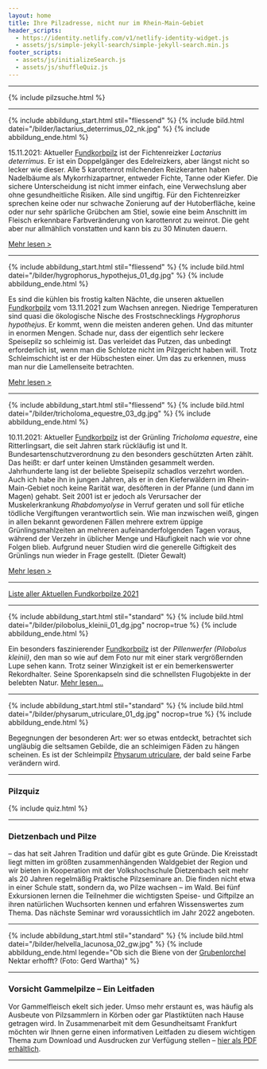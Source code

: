 ```yaml
---
layout: home
title: Ihre Pilzadresse, nicht nur im Rhein-Main-Gebiet
header_scripts:
  - https://identity.netlify.com/v1/netlify-identity-widget.js
  - assets/js/simple-jekyll-search/simple-jekyll-search.min.js
footer_scripts:
  - assets/js/initializeSearch.js
  - assets/js/shuffleQuiz.js
---
```

- - -

{% include pilzsuche.html %}

- - -

{% include abbildung_start.html stil="fliessend" %}
{% include bild.html datei="/bilder/lactarius_deterrimus_02_nk.jpg" %}
{% include abbildung_ende.html %}

15.11.2021: Aktueller [Fundkorbpilz](AA "Glossar-") ist der Fichtenreizker *Lactarius deterrimus*. Er ist ein Doppelgänger des Edelreizkers, aber längst nicht so lecker wie dieser. Alle 5 karottenrot milchenden Reizkerarten haben Nadelbäume als Mykorrhizapartner, entweder Fichte, Tanne oder Kiefer. Die sichere Unterscheidung ist nicht immer einfach, eine Verwechslung aber ohne gesundheitliche Risiken. Alle sind ungiftig. Für den Fichtenreizker sprechen keine oder nur schwache Zonierung auf der Hutoberfläche, keine oder nur sehr spärliche Grübchen am Stiel, sowie eine beim Anschnitt im Fleisch erkennbare Farbveränderung von karottenrot zu weinrot. Die geht aber nur allmählich vonstatten und kann bis zu 30 Minuten dauern.

[Mehr lesen >](/pilze/lactarius-deterrimus-fichtenreizker) 

<div style="clear:  both"></div>

- - -

{% include abbildung_start.html stil="fliessend" %}
{% include bild.html datei="/bilder/hygrophorus_hypothejus_01_dg.jpg" %}
{% include abbildung_ende.html %}

Es sind die kühlen bis frostig kalten Nächte, die unseren aktuellen [Fundkorbpilz](AA "Glossar-") vom 13.11.2021 zum Wachsen anregen. Niedrige Temperaturen sind quasi die ökologische Nische des Frostschnecklings *Hygrophorus hypothejus*. Er kommt, wenn die meisten anderen gehen. Und das mitunter in enormen Mengen. Schade nur, dass der eigentlich sehr leckere Speisepilz so schleimig ist. Das verleidet das Putzen, das unbedingt erforderlich ist, wenn man die Schlotze nicht im Pilzgericht haben will. Trotz Schleimschicht ist er der Hübschesten einer. Um das zu erkennen, muss man nur die Lamellenseite betrachten.

[Mehr lesen > ](/pilze/hygrophorus-hypothejus-frostschneckling)

<div style="clear:  both"></div>

- - -

{% include abbildung_start.html stil="fliessend" %}
{% include bild.html datei="/bilder/tricholoma_equestre_03_dg.jpg" %}
{% include abbildung_ende.html %}

10.11.2021: Aktueller [Fundkorbpilz](AA "Glossar-") ist der Grünling *Tricholoma equestre*, eine Ritterlingsart, die seit Jahren stark rückläufig ist und lt. Bundesartenschutzverordnung zu den besonders geschützten Arten zählt. Das heißt: er darf unter keinen Umständen gesammelt werden. Jahrhunderte lang ist der beliebte Speisepilz schadlos verzehrt worden. Auch ich habe ihn in jungen Jahren, als er in den Kieferwäldern im Rhein-Main-Gebiet noch keine Rarität war, desöfteren in der Pfanne (und dann im Magen) gehabt. Seit 2001 ist er jedoch als Verursacher der Muskelerkrankung *Rhabdomyolyse* in Verruf geraten und soll für etliche tödliche Vergiftungen verantwortlich sein. Wie man inzwischen weiß, gingen in allen bekannt gewordenen Fällen mehrere extrem üppige Grünlingsmahlzeiten an mehreren aufeinanderfolgenden Tagen voraus, während der Verzehr in üblicher Menge und Häufigkeit nach wie vor ohne Folgen blieb. Aufgrund neuer Studien wird die generelle Giftigkeit des Grünlings nun wieder in Frage gestellt. (Dieter Gewalt)

[Mehr lesen >](/pilze/tricholoma-equestre-grünling)

<div style="clear:  both"></div>

- - -

[Liste aller Aktuellen Fundkorbpilze 2021](/artikel/liste-aller-aktuellen-fundkorbpilze-2021.html)

- - -

{% include abbildung_start.html stil="standard" %}
{% include bild.html datei="/bilder/pilobolus_kleinii_01_dg.jpg" nocrop=true %}
{% include abbildung_ende.html %}

Ein besonders faszinierender [Fundkorbpilz](AA "Glossar-") ist der *Pillenwerfer (Pilobolus kleinii)*, den man so wie auf dem Foto nur mit einer stark vergrößernden Lupe sehen kann. Trotz seiner Winzigkeit ist er ein bemerkenswerter Rekordhalter. Seine Sporenkapseln sind die schnellsten Flugobjekte in der belebten Natur. [Mehr lesen...](/pilze/pilobolus-kleinii-pillenwerfer)

- - -

{% include abbildung_start.html stil="standard" %}
{% include bild.html datei="/bilder/physarum_utriculare_01_dg.jpg" nocrop=true %}
{% include abbildung_ende.html %}

Begegnungen der besonderen Art: wer so etwas entdeckt, betrachtet sich ungläubig die seltsamen Gebilde, die an schleimigen Fäden zu hängen scheinen. Es ist der Schleimpilz [Physarum utriculare](/pilze/physarum-utriculare-fadenfruchtschleimpilz), der bald seine Farbe verändern wird.

- - -

### Pilzquiz

{% include quiz.html %}

- - -

### Dietzenbach und Pilze

– das hat seit Jahren Tradition und dafür gibt es gute Gründe. Die Kreisstadt liegt mitten im größten zusammenhängenden Waldgebiet der Region und wir bieten in Kooperation mit der Volkshochschule Dietzenbach seit mehr als 20 Jahren regelmäßig Praktische Pilzseminare an. Die finden nicht etwa in einer Schule statt, sondern da, wo Pilze wachsen – im Wald. Bei fünf Exkursionen lernen die Teilnehmer die wichtigsten Speise- und Giftpilze an ihren natürlichen Wuchsorten kennen und erfahren Wissenswertes zum Thema. Das nächste Seminar wrd voraussichtlich im Jahr 2022 angeboten.  

- - -

{% include abbildung_start.html stil="standard" %}
{% include bild.html datei="/bilder/helvella_lacunosa_02_gw.jpg" %}
{% include abbildung_ende.html legende="Ob sich die Biene von der <a href='/pilze/helvella-lacunosa-grubenlorchel'>Grubenlorchel</a> Nektar erhofft?  (Foto: Gerd Wartha)" %}

- - -

### Vorsicht Gammelpilze – Ein Leitfaden

Vor Gammelfleisch ekelt sich jeder. Umso mehr erstaunt es, was häufig als Ausbeute von Pilzsammlern in Körben oder gar Plastiktüten nach Hause getragen wird. In Zusammenarbeit mit dem Gesundheitsamt Frankfurt möchten wir Ihnen gerne einen informativen Leitfaden zu diesem wichtigen Thema zum Download und Ausdrucken zur Verfügung stellen – [hier als PDF erhältlich](/assets/docs/Fundkorb.de-Gammelpilze.pdf).

- - -